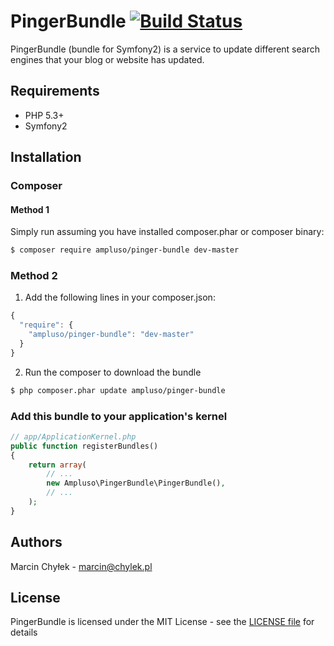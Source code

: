 # PingerBundle [![Build Status](https://secure.travis-ci.org/ampluso/PingerBundle.png?branch=master)](http://travis-ci.org/ampluso/PingerBundle)

PingerBundle (bundle for Symfony2) is a service to update different search engines that your blog or website has updated.

## Requirements

* PHP 5.3+
* Symfony2

## Installation

### Composer

#### Method 1

Simply run assuming you have installed composer.phar or composer binary:

```bash
$ composer require ampluso/pinger-bundle dev-master
```

### Method 2

1. Add the following lines in your composer.json:

```js
{
  "require": {
    "ampluso/pinger-bundle": "dev-master"
  }
}
```

2. Run the composer to download the bundle

```bash
$ php composer.phar update ampluso/pinger-bundle
```

### Add this bundle to your application's kernel

```php
// app/ApplicationKernel.php
public function registerBundles()
{
    return array(
        // ...
        new Ampluso\PingerBundle\PingerBundle(),
        // ...
    );
}
```

## Authors

Marcin Chyłek - <marcin@chylek.pl>

## License

PingerBundle is licensed under the MIT License - see the [LICENSE file](https://github.com/ampluso/PingerBundle/blob/master/LICENSE) for details
